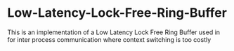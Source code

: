# Low-Latency-Lock-Free-Ring-Buffer
This is an implementation of a Low Latency Lock Free Ring Buffer used in for inter process communication where context switching is too costly

